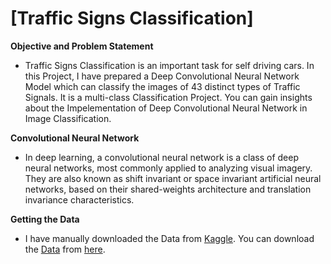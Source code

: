 # [**Traffic Signs Classification**]

**Objective and Problem Statement**
- Traffic Signs Classification is an important task for self driving cars. In this Project, I have prepared a Deep Convolutional Neural Network Model which can classify the images of 43 distinct types of Traffic Signals. It is a multi-class Classification Project. You can gain insights about the Impelementation of Deep Convolutional Neural Network in Image Classification.

**Convolutional Neural Network**
- In deep learning, a convolutional neural network is a class of deep neural networks, most commonly applied to analyzing visual imagery. They are also known as shift invariant or space invariant artificial neural networks, based on their shared-weights architecture and translation invariance characteristics.

**Getting the Data**
- I have manually downloaded the Data from [Kaggle](https://www.kaggle.com/). You can download the [Data](https://github.com/ThinamXx/TrafficSigns..Classification/blob/master/TrafficSign%20Data.rar) from [here](https://github.com/ThinamXx/TrafficSigns..Classification/blob/master/TrafficSign%20Data.rar).
